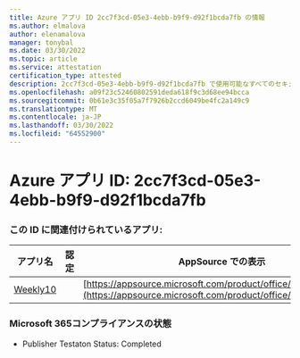 ```yaml
---
title: Azure アプリ ID 2cc7f3cd-05e3-4ebb-b9f9-d92f1bcda7fb の情報
ms.author: elmalova
author: elenamalova
manager: tonybal
ms.date: 03/30/2022
ms.topic: article
ms.service: attestation
certification_type: attested
description: 2cc7f3cd-05e3-4ebb-b9f9-d92f1bcda7fb で使用可能なすべてのセキュリティおよびコンプライアンス情報。
ms.openlocfilehash: a09f23c52460802591deda618f9c3d68ee94bcca
ms.sourcegitcommit: 0b61e3c35f05a7f7926b2ccd6049be4fc2a149c9
ms.translationtype: MT
ms.contentlocale: ja-JP
ms.lasthandoff: 03/30/2022
ms.locfileid: "64552900"
---
```

# <a name="azure-app-id-2cc7f3cd-05e3-4ebb-b9f9-d92f1bcda7fb"></a>Azure アプリ ID: 2cc7f3cd-05e3-4ebb-b9f9-d92f1bcda7fb


### <a name="apps-associated-with-this-id"></a>この ID に関連付けられているアプリ:
| **アプリ名** | **認定** | **AppSource での表示** |
|--------------|---------------|-----------------------|
| [Weekly10](../forward/WA200001441.md) |  | [https://appsource.microsoft.com/product/office/WA200001441](https://appsource.microsoft.com/product/office/WA200001441) |

### <a name="microsoft-365-app-compliance-status"></a>Microsoft 365コンプライアンスの状態
- Publisher Testaton Status: Completed
